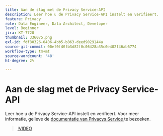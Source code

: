```yaml
---
title: Aan de slag met de Privacy Service-API
description: Leer hoe u de Privacy Service-API instelt en verifieert.
feature: Privacy
role: Data Engineer, Data Architect, Developer
level: Beginner
jira: KT-7720
thumbnail: 336075.png
exl-id: fdf80326-0406-4bb5-b863-deed9029144a
source-git-commit: 00ef0f40fb3d82f0c06428a35c0e402f46ab6774
workflow-type: tm+mt
source-wordcount: '48'
ht-degree: 2%

---
```


# Aan de slag met de Privacy Service-API

Leer hoe u de Privacy Service-API instelt en verifieert. Voor meer informatie, gelieve de [ documentatie van Privacys Service ](https://experienceleague.adobe.com/docs/experience-platform/privacy/home.html?lang=nl) te bezoeken.

>[!VIDEO](https://video.tv.adobe.com/v/336075?learn=on)
